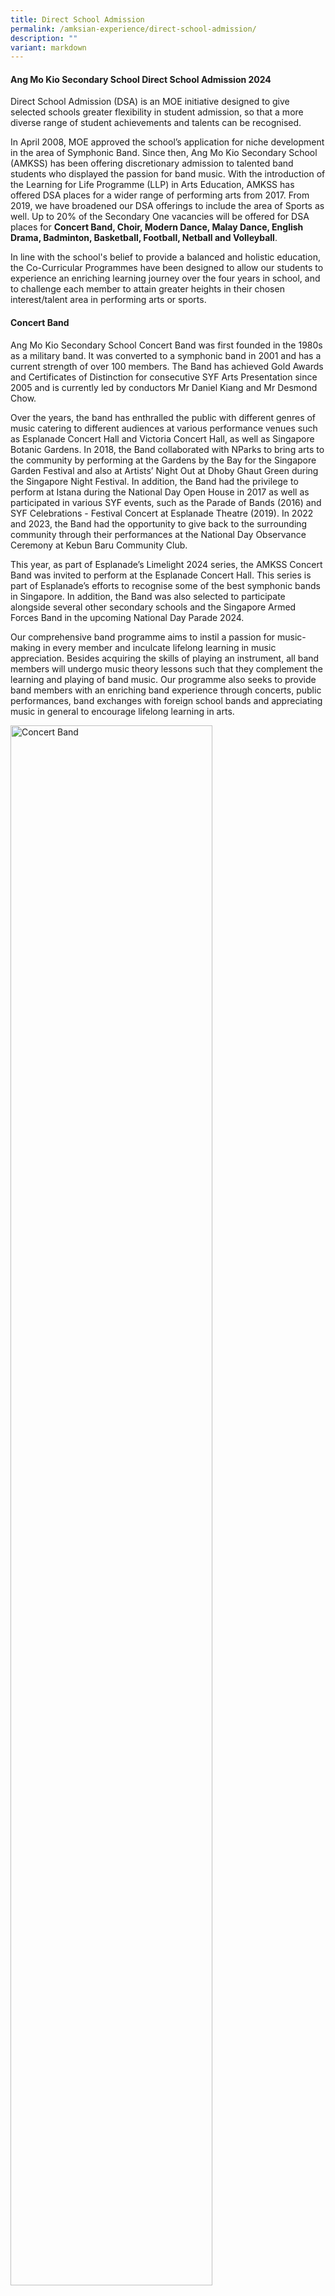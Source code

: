 ```yaml
---
title: Direct School Admission
permalink: /amksian-experience/direct-school-admission/
description: ""
variant: markdown
---
```

<h4>Ang Mo Kio Secondary School Direct School Admission 2024</h4>
<p>Direct School Admission (DSA) is an MOE initiative designed to give selected
schools greater flexibility in student admission, so that a more diverse
range of student achievements and talents can be recognised.</p>
<p>In April 2008, MOE approved the school’s application for niche development
in the area of Symphonic Band. Since then, Ang Mo Kio Secondary School
(AMKSS) has been offering discretionary admission to talented band students
who displayed the passion for band music. With the introduction of the
Learning for Life Programme (LLP) in Arts Education, AMKSS has offered
DSA places for a wider range of performing arts from 2017. From 2019, we
have broadened our DSA offerings to include the area of Sports as well.
Up to 20% of the Secondary One vacancies will be offered for DSA places
for&nbsp;<strong>Concert Band, Choir, Modern Dance, Malay Dance, English Drama, Badminton, Basketball, Football, Netball and Volleyball</strong>.</p>
<p>In line with the school's belief to provide a balanced and holistic education,
the Co-Curricular Programmes have been designed to allow our students to
experience an enriching learning journey over the four years in school,
and to challenge each member to attain greater heights in their chosen
interest/talent area in performing arts or sports.</p>
<h4>Concert Band</h4>
<p>Ang Mo Kio Secondary School Concert Band was first founded in the 1980s
as a military band. It was converted to a symphonic band in 2001 and has
a current strength of over 100 members. The Band has achieved Gold Awards
and Certificates of Distinction for consecutive SYF Arts Presentation since
2005 and is currently led by conductors Mr Daniel Kiang and Mr Desmond
Chow.</p>
<p>Over the years, the band has enthralled the public with different genres
of music catering to different audiences at various performance venues
such as Esplanade Concert Hall and Victoria Concert Hall, as well as Singapore
Botanic Gardens. In 2018, the Band collaborated with NParks to bring arts
to the community by performing at the Gardens by the Bay for the Singapore
Garden Festival and also at Artists’ Night Out at Dhoby Ghaut Green during
the Singapore Night Festival. In addition, the Band had the privilege to
perform at Istana during the National Day Open House in 2017 as well as
participated in various SYF events, such as the Parade of Bands (2016)
and SYF Celebrations - Festival Concert at Esplanade Theatre (2019). In
2022 and 2023, the Band had the opportunity to give back to the surrounding
community through their performances at the National Day Observance Ceremony
at Kebun Baru Community Club.</p>
<p>This year, as part of Esplanade’s Limelight 2024 series, the AMKSS Concert
Band was invited to perform at the Esplanade Concert Hall. This series
is part of Esplanade’s efforts to recognise some of the best symphonic
bands in Singapore. In addition, the Band was also selected to participate
alongside several other secondary schools and the Singapore Armed Forces
Band in the upcoming National Day Parade 2024.</p>
<p>Our comprehensive band programme aims to instil a passion for music-making
in every member and inculcate lifelong learning in music appreciation.
Besides acquiring the skills of playing an instrument, all band members
will undergo music theory lessons such that they complement the learning
and playing of band music. Our programme also seeks to provide band members
with an enriching band experience through concerts, public performances,
band exchanges with foreign school bands and appreciating music in general
to encourage lifelong learning in arts.</p>
<div class="isomer-image-wrapper">
<img style="width:80%;" height="auto" width="100%" alt="Concert Band" src="/images/Band_DSA.jpg">
</div>
<br>         
<table class="ive\_eobj\_center iveo\_table ives\_tab\_simple3" style="margin: auto; outline: 0px; padding: 0px; border-collapse: collapse; clear: both; border: 1px solid rgb(170, 170, 170); color: rgb(0, 77, 46); font-family: Outfit, sans-serif; font-size: 14px; font-style: normal; font-variant-ligatures: normal; font-variant-caps: normal; font-weight: 400; letter-spacing: normal; orphans: 2; text-align: left; text-transform: none; white-space: normal; widows: 2; word-spacing: 0px; -webkit-text-stroke-width: 0px; background-color: rgb(255, 255, 255); text-decoration-thickness: initial; text-decoration-style: initial; text-decoration-color: initial; width: 920px;"><tbody style="margin: 0px; outline: 0px; padding: 0px;"><tr style="margin: 0px; outline: 0px; padding: 0px;"><td style="margin: 0px; outline: 0px; padding: 2px; text-align: left; border: 1px solid rgb(170, 170, 170);"><b style="margin: 0px; outline: 0px; padding: 0px;">Concert Band</b></td></tr><tr style="margin: 0px; outline: 0px; padding: 0px;"><td style="margin: 0px; outline: 0px; padding: 2px; text-align: center; border: 1px solid rgb(170, 170, 170);"><div style="margin: 0px; outline: 0px; padding: 0px; line-height: 24px !important; color: rgb(0, 77, 46); font-family: Outfit, sans-serif; font-size: 14px; font-weight: 400; text-align: left;"><ul style="margin: 0px 0px 0.5em 1em; outline: 0px; padding: 0px 0px 0px 5px;"><li style="margin: 0px; outline: 0px; padding: 0px;">Pass audition and interview.</li><li style="margin: 0px; outline: 0px; padding: 0px;">Relevant instrumental skills in primary school bands and string ensembles.</li><li style="margin: 0px; outline: 0px; padding: 0px;">For the auditions, all applicants must prepare the following:</li><ul style="margin: 0px 0px 0.5em 1em; outline: 0px; padding: 0px;"><li style="margin: 0px; outline: 0px; padding: 0px;">2 pieces of music (1-2 min each) of his/her choice on the instrument in his/her talent area.</li><li style="margin: 0px; outline: 0px; padding: 0px;">Major scales of at least 1 octave: Concert F, Bb, Eb and Ab (For all instruments except non-pitched percussion instruments).</li></ul><li style="margin: 0px; outline: 0px; padding: 0px;">Candidates must be able to imitate melodies and rhythms given by the instructor/teacher.</li><li style="margin: 0px; outline: 0px; padding: 0px;">Candidates will also be given a short piece of Sec 1 music to sight-read.</li><li style="margin: 0px; outline: 0px; padding: 0px;">Applicants must bring their own instrument and choice piece of music for the audition. Only keyboard and percussion instruments will be provided by the school.</li><li style="margin: 0px; outline: 0px; padding: 0px;">Exemplify positive character traits, including resilience, motivation and integrity.<br><font color="#ff0000">*Please note that meeting all the criteria does not guarantee the student will be shortlisted/given an offer</font></li></ul></div></td></tr></tbody></table>

<h4>Choir</h4>
<p>The 40-strong versatile Ang Mo Kio Secondary School Choir, comprising
Soprano, Alto, and Baritone is helmed by talented chorister-conductor,
Ms. Cherie Chai who is also a renown A Capella Trainer- Arranger-Producer,
Music Director of professional choirs and 1st professional female vocal
percussionist in Singapore. The choir achieved a Certificate of Distinction
and Certificate of Accomplishment in SYF Arts Presentations in 2019 and
2023 respectively, and participated under Special Consideration in SYF
2021.</p>
<p>To hone our students’ vocal, personal and public presentation skills,
the choir enthusiastically volunteers to perform on various public platforms;
including choral exchanges with other schools, community and school events.
Opportunities to upskill are explored through vocal workshops, master classes
and concerts every year. Theory sessions based on the ABRSM syllabus may
also be carried out for the choir members to better equip them with useful
music knowledge to appreciate the range and breadth of the world music
that they are exposed to.</p>
<p>The Choir showcases its talents at various school events such as Awards
Day, AMKsian Showcase and our school’s biennial event, the Night of Music,
Arts and Dance (NOMAD). Prior to the COVID-19 years, the Choir held joint
concert performances at public venues, such as “The Reason We Sing” and
“The Reason We Sing II” with other school choirs as well as the Voices
of Singapore Festival at CHIJmes in 2019.</p>
<p>Besides singing, the Choir’s Executive Committee, under the guidance of
the Choir Teachers and Mistress, organises activities to instill, develop
and promote self-discipline, teamwork, confidence and commitment in our
choristers. Every chorister has a responsibility to serve both the Choir
and the community; as led by the Choir's Executive Committee based on our
philosophy that every AMKsian Chorister "Ever Strives Upwards - Semper
Superne Nitens!"</p>
<div class="isomer-image-wrapper">
<img style="width:80%;" height="auto" width="100%" alt="Choir" src="/images/Choir_1_DSA.jpg">
</div>
<p>
<br>
</p>
<div class="isomer-image-wrapper">
<img style="width:80%;" height="auto" width="100%" alt="Choir" src="/images/Choir_2_DSA.jpg">
	</div>
<br>        
<table class="ive\_eobj\_center iveo\_table ives\_tab\_simple3" style="margin: auto; outline: 0px; padding: 0px; border-collapse: collapse; clear: both; border: 1px solid rgb(170, 170, 170); color: rgb(0, 77, 46); font-family: Outfit, sans-serif; font-size: 14px; font-style: normal; font-variant-ligatures: normal; font-variant-caps: normal; font-weight: 400; letter-spacing: normal; orphans: 2; text-align: left; text-transform: none; white-space: normal; widows: 2; word-spacing: 0px; -webkit-text-stroke-width: 0px; background-color: rgb(255, 255, 255); text-decoration-thickness: initial; text-decoration-style: initial; text-decoration-color: initial; width: 920px;"><tbody style="margin: 0px; outline: 0px; padding: 0px;"><tr style="margin: 0px; outline: 0px; padding: 0px;"><td style="margin: 0px; outline: 0px; padding: 2px; text-align: left; border: 1px solid rgb(170, 170, 170);"><b style="margin: 0px; outline: 0px; padding: 0px;">Choir</b></td></tr><tr style="margin: 0px; outline: 0px; padding: 0px;"><td style="margin: 0px; outline: 0px; padding: 2px; text-align: center; border: 1px solid rgb(170, 170, 170);"><div style="margin: 0px; outline: 0px; padding: 0px; line-height: 24px !important; color: rgb(0, 77, 46); font-family: Outfit, sans-serif; font-size: 14px; font-weight: 400; text-align: left;"><ul style="margin: 0px 0px 0.5em 1em; outline: 0px; padding: 0px 0px 0px 5px;"><li style="margin: 0px; outline: 0px; padding: 0px;">Pass audition and interview.</li><li style="margin: 0px; outline: 0px; padding: 0px;">For the auditions, applicants must prepare the following:</li><ul style="margin: 0px 0px 0.5em 1em; outline: 0px; padding: 0px;"><li style="margin: 0px; outline: 0px; padding: 0px;">Sing one piece of music (1-2 min) of his/her choice, from the choral, classical or musical theatre genres - to be sung with/ without accompaniment.</li><li style="margin: 0px; outline: 0px; padding: 0px;">Sing ‘Happy Birthday’ acapella (without accompaniment).</li></ul><li style="margin: 0px; outline: 0px; padding: 0px;">Candidates must be able to imitate or respond to notes and rhythms according to instructions given by the instructor/ teacher.</li><li style="margin: 0px; outline: 0px; padding: 0px;">Representation in SYF Arts Choral Presentation or representation in international choral festival competitions.</li><li style="margin: 0px; outline: 0px; padding: 0px;">Music theory background (at least a grade 3 will be preferable).</li><li style="margin: 0px; outline: 0px; padding: 0px;"> Member of school choir</li><li style="margin: 0px; outline: 0px; padding: 0px;">Exemplify positive character traits, including resilience, motivation and integrity.<br><font color="#ff0000">*Please note that meeting all the criteria does not guarantee the student will be shortlisted/given an offer</font></li></ul></div></td></tr></tbody></table>

<h4>Dance Club</h4>
<p>The Dance Club specialises in 2 broad categories of dance, namely&nbsp;<strong>Modern and Malay Dance</strong>.
Two external instructors, who are professionally-trained dancers, coach
the two dance groups in the technical and artistic aspects of the dance.
Through our yearly Dance auditions conducted at the start of the year,
we hope to recruit members who are passionate about dance and are committed
to undergo rigorous training to build on their flexibility, physical strength
and stamina.</p>
<p>The&nbsp;<strong>Modern Dance</strong>&nbsp;group strives to nurture and
develop versatile performers. Through dance, students are empowered to
express their emotions and personal stories through movement and rhythm.
The dance group achieved the Certificate of Distinction in 2015, 2019,
2021 and 2023 and the Certificate of Accomplishment in 2017 at the Singapore
Youth Festival (SYF) Arts Presentation. The group also had the honour of
performing for the SYF Opening Concert at Esplanade in 2016, the Istana
Open House in 2022 and the Kebun Baru National Day Observance Ceremony
in 2023.</p>
<p>The&nbsp;<strong>Malay Dance</strong>&nbsp;consists of an exuberant group
of students with passion in Malay Dance. We provide opportunities for students
to learn and appreciate Malay Dance and culture. We aim to develop our
students to be graceful dancers and disciplined students. The group achieved
the Certificate of Distinction in 2015, 2017 and 2023 and the Certificate
of Accomplishment in 2019 and 2021 at the SYF Arts Presentation.</p>
<p>Through our dance programmes such as Schools Dance Exchange and Collaboration,
we provide our students the opportunities to learn from other instructors
as well as dancers from other schools. These programmes help build confidence
in our students when performing on stage. Besides showcasing their skills
to a variety of audiences, they will also be trained to think critically
about artistic works, relate aesthetically, affectively and cognitively
to the dance art form and the contexts of artistic works as well as explore
and experiment with the art form.</p>
<div class="isomer-image-wrapper">
<img style="width:80%;" height="auto" width="100%" alt="Modern Dance" src="/images/Modern_Dance_DSA.jpg">
</div>
<p>
<br>
</p>
<div class="isomer-image-wrapper">
<img style="width:80%;" height="auto" width="100%" alt="Malay Dance" src="/images/Malay%20Dance.jpg">
</div>
<p>
<br>
</p>
<div class="isomer-image-wrapper">
<img style="width:80%;" height="auto" width="100%" alt="Malay Dance" src="/images/Malay_Dance_DSA.jpg">
</div>
<br>  
<table class="ive\_eobj\_center iveo\_table ives\_tab\_simple3" style="margin: auto; outline: 0px; padding: 0px; border-collapse: collapse; clear: both; border: 1px solid rgb(170, 170, 170); color: rgb(0, 77, 46); font-family: Outfit, sans-serif; font-size: 14px; font-style: normal; font-variant-ligatures: normal; font-variant-caps: normal; font-weight: 400; letter-spacing: normal; orphans: 2; text-align: left; text-transform: none; white-space: normal; widows: 2; word-spacing: 0px; -webkit-text-stroke-width: 0px; background-color: rgb(255, 255, 255); text-decoration-thickness: initial; text-decoration-style: initial; text-decoration-color: initial; width: 920px;"><tbody style="margin: 0px; outline: 0px; padding: 0px;"><tr style="margin: 0px; outline: 0px; padding: 0px;"><td style="margin: 0px; outline: 0px; padding: 2px; text-align: left; border: 1px solid rgb(170, 170, 170);"><b style="margin: 0px; outline: 0px; padding: 0px;">Modern Dance</b></td></tr><tr style="margin: 0px; outline: 0px; padding: 0px;"><td style="margin: 0px; outline: 0px; padding: 2px; text-align: center; border: 1px solid rgb(170, 170, 170);"><div style="margin: 0px; outline: 0px; padding: 0px; line-height: 24px !important; color: rgb(0, 77, 46); font-family: Outfit, sans-serif; font-size: 14px; font-weight: 400; text-align: left;"><ul style="margin: 0px 0px 0.5em 1em; outline: 0px; padding: 0px 0px 0px 5px;"><li style="margin: 0px; outline: 0px; padding: 0px;">All applicants will go through an audition and interview session.</li><li style="margin: 0px; outline: 0px; padding: 0px;">For the audition, all applicants will be required to prepare a solo piece of not more than 2 minutes. Applicants may choose to perform a piece from any dance genre. E.g. ballet, contemporary, jazz, street, lyrical, swing, tap, hip-hop, fusion</li><li style="margin: 0px; outline: 0px; padding: 0px;">In the second segment, shortlisted applicants will then be invited to follow our resident choreographer through a short piece of choreography</li><ul style="margin: 0px 0px 0.5em 1em; outline: 0px; padding: 0px;"><li style="margin: 0px; outline: 0px; padding: 0px;">All applicants should audition in the dance gear and footwear suitable to their dance genre for the first segment. Applicants are required to bring their own music to accompany the dance. Audio can be played through mobile phones. Props are allowed if necessary.</li><li style="margin: 0px; outline: 0px; padding: 0px;">For the second segment of the audition, applicants are required to be in leotards and tights for girls; and T-shirt and track pants for boys.</li></ul><li style="margin: 0px; outline: 0px; padding: 0px;"> Preferably a member of a dance club in primary school</li><li style="margin: 0px; outline: 0px; padding: 0px;">Representation in SYF Arts Presentation / Accomplishment at National level</li><li style="margin: 0px; outline: 0px; padding: 0px;">Exemplify positive character traits, including resilience, motivation and integrity<br><font color="#ff0000">*Please note that meeting all the criteria does not guarantee the student
will be shortlisted/given an offer</font></li></ul></div></td></tr></tbody></table>
<table class="ive\_eobj\_center iveo\_table ives\_tab\_simple3" style="margin: auto; outline: 0px; padding: 0px; border-collapse: collapse; clear: both; border: 1px solid rgb(170, 170, 170); color: rgb(0, 77, 46); font-family: Outfit, sans-serif; font-size: 14px; font-style: normal; font-variant-ligatures: normal; font-variant-caps: normal; font-weight: 400; letter-spacing: normal; orphans: 2; text-align: left; text-transform: none; white-space: normal; widows: 2; word-spacing: 0px; -webkit-text-stroke-width: 0px; background-color: rgb(255, 255, 255); text-decoration-thickness: initial; text-decoration-style: initial; text-decoration-color: initial; width: 920px;"><tbody style="margin: 0px; outline: 0px; padding: 0px;"><tr style="margin: 0px; outline: 0px; padding: 0px;"><td style="margin: 0px; outline: 0px; padding: 2px; text-align: left; border: 1px solid rgb(170, 170, 170);"><b style="margin: 0px; outline: 0px; padding: 0px;">Malay Dance</b></td></tr><tr style="margin: 0px; outline: 0px; padding: 0px;"><td style="margin: 0px; outline: 0px; padding: 2px; text-align: center; border: 1px solid rgb(170, 170, 170);"><div style="margin: 0px; outline: 0px; padding: 0px; line-height: 24px !important; color: rgb(0, 77, 46); font-family: Outfit, sans-serif; font-size: 14px; font-weight: 400; text-align: left;"><ul style="margin: 0px 0px 0.5em 1em; outline: 0px; padding: 0px 0px 0px 5px;"><li style="margin: 0px; outline: 0px; padding: 0px;">All applicants will go through an audition and interview session.</li><li style="margin: 0px; outline: 0px; padding: 0px;"> For the auditions, all applicants must prepare a 1-2 min dance solo(s). Applicants must choose a music that suits the dance piece. Applicants may choose to perform a piece from any of the 5 basic Malay dance genres. e.g. Inang, Asli, Joget, Zapin, Masri.</li><li style="margin: 0px; outline: 0px; padding: 0px;">     Students may perform dance(s) learnt in school (e.g. CCA, LLP) or self-choreographed pieces and should be in PE t-shirt and track pants. Props are allowed if necessary.</li><li style="margin: 0px; outline: 0px; padding: 0px;"> In the second segment, applicants will then be invited to follow our resident choreographer through a short piece of choreography. Students will be taught a very brief dance sequence by the instructor and have him/her reproduce it or perform a personal interpretation of it.</li><li style="margin: 0px; outline: 0px; padding: 0px;">       Preferably a member of a dance club in primary school.</li><li style="margin: 0px; outline: 0px; padding: 0px;">Representation in SYF Arts Presentation / Accomplishment at National level</li><li style="margin: 0px; outline: 0px; padding: 0px;">Exemplify positive character traits, including resilience, motivation and integrity<br><font color="#ff0000">*Please note that meeting all the criteria does not guarantee the student
will be shortlisted/given an offer</font></li></ul></div></td></tr></tbody></table>
<h4>English Drama</h4>
<p>The Drama Club aims to cultivate professionalism among its members through
diverse theatrical performances, providing each member with opportunities
to engage in various roles. Members acquire valuable acting skills, stage
presence, improvisation abilities, and collaborative teamwork essential
for staging short performances. Moreover, members rotate leadership roles
for warm-up sessions and games, fostering confidence and leadership skills.
Our Drama students also perform at school events like Awards Day and Nomad
(Night of Music and Dance) which are valuable opportunities for them to
showcase their talents, build confidence, improve their stage presence,
and develop their skills further.</p>
<p>Our track record includes achieving the Certificate of Distinction in
the Singapore Youth Festival (SYF) Arts Presentation in 2017 and 2019,
and a Certificate of Accomplishment in 2021 and 2023. Additionally, from
2016 we have participated in re:ACT, a Theatre for Social Advocacy initiative
by inwardBOUND in collaboration with charitable organisations, where secondary
schools represented different causes culminating in a collective performance.</p>
<div class="isomer-image-wrapper">
<img style="width:80%;" height="auto" width="100%" alt="English Drama" src="/images/English_Drama_DSA.jpg">
</div>
<p>
<br>
</p>
<div class="isomer-image-wrapper">
<img style="width:80%;" height="auto" width="100%" alt="English Drama" src="/images/Dramaa.jpg">
</div>
<br>       
<table class="ive\_eobj\_center iveo\_table ives\_tab\_simple3" style="margin: auto; outline: 0px; padding: 0px; border-collapse: collapse; clear: both; border: 1px solid rgb(170, 170, 170); color: rgb(0, 77, 46); font-family: Outfit, sans-serif; font-size: 14px; font-style: normal; font-variant-ligatures: normal; font-variant-caps: normal; font-weight: 400; letter-spacing: normal; orphans: 2; text-align: left; text-transform: none; white-space: normal; widows: 2; word-spacing: 0px; -webkit-text-stroke-width: 0px; background-color: rgb(255, 255, 255); text-decoration-thickness: initial; text-decoration-style: initial; text-decoration-color: initial; width: 920px;"><tbody style="margin: 0px; outline: 0px; padding: 0px;"><tr style="margin: 0px; outline: 0px; padding: 0px;"><td style="margin: 0px; outline: 0px; padding: 2px; text-align: left; border: 1px solid rgb(170, 170, 170);"><b style="margin: 0px; outline: 0px; padding: 0px;">English Drama</b></td></tr><tr style="margin: 0px; outline: 0px; padding: 0px;"><td style="margin: 0px; outline: 0px; padding: 2px; text-align: center; border: 1px solid rgb(170, 170, 170);"><div style="margin: 0px; outline: 0px; padding: 0px; line-height: 24px !important; color: rgb(0, 77, 46); font-family: Outfit, sans-serif; font-size: 14px; font-weight: 400; text-align: left;"><ul style="margin: 0px 0px 0.5em 1em; outline: 0px; padding: 0px 0px 0px 5px;"><li style="margin: 0px; outline: 0px; padding: 0px;">All applications will be required to go through an interview and audition. The following will be tested:</li><ul style="margin: 0px 0px 0.5em 1em; outline: 0px; padding: 0px;"><li style="margin: 0px; outline: 0px; padding: 0px;">Acting &amp; Characterisation,</li><li style="margin: 0px; outline: 0px; padding: 0px;">Voice,</li><li style="margin: 0px; outline: 0px; padding: 0px;">Improvisation,</li><li style="margin: 0px; outline: 0px; padding: 0px;">Stage Presence.</li></ul></ul><ul style="margin: 0px 0px 0.5em 1em; outline: 0px; padding: 0px 0px 0px 5px;"><li style="margin: 0px; outline: 0px; padding: 0px;">For the first part of the audition, students are to select 1 of 3 given monologues to prepare a 2 to 4 minute solo performance. </li><li style="margin: 0px; outline: 0px; padding: 0px;">For the second part of the audition, students are to respond to a task which involves improvisation of a character role in a relatable scenario (for example,  meeting a schoolmate at the supermarket) with brief preparation time given (max 3 mins). Feedback will be given after the students’ first attempt, and if required, a second attempt will be conducted.</li></ul><ul style="margin: 0px 0px 0.5em 1em; outline: 0px; padding: 0px 0px 0px 5px;"><li style="margin: 0px; outline: 0px; padding: 0px;">Applicants with drama background and performance experience will be preferred. Do reference prior performance experience, or theatre performance you have watched.</li></ul><ul style="margin: 0px 0px 0.5em 1em; outline: 0px; padding: 0px 0px 0px 5px;"><li style="margin: 0px; outline: 0px; padding: 0px;">Exemplify positive character traits, including resilience, motivation and integrity.</li></ul></div></td></tr></tbody></table>

<h4>Badminton</h4>
<p>Badminton – referred to by some as ‘The Fastest Racquet Sport in the World’
– requires agility, power, mental and physical prowess as well as endurance.
Badminton places tremendous demands on those who practice the sport.</p>
<p>Ang Mo Kio Secondary School has made a name for herself in this tough
but satisfying sport which hones delicate wrist-work skills, nimble footwork
and perseverance. Team AMKSS trains thrice a week in order to help the
students build badminton skills as well as their grit and persistence in
getting things right.</p>
<p>Over the years, our team has consistently made our presence felt in the
South Zone Inter School Badminton Tournament. In 2018, our B Division Boys
and Girls fought hard to clinch third position. The following year, our
B Division Girls achieved fourth position. In 2021, our B Girls finished
third and in 2022, emerged second in the South Zone Badminton Competition.
This year, the B Division team fought hard and the boys made it into the
quarter-finals of the National School Games (NSG) South Zone Championship.
Against a group of strong opponents, the boys learnt perseverance and resilience
as they stood their ground and gave their best. The experience was an enriching
and meaningful one for them.</p>
<p>Team AMKSS seeks opportunities that enable our players and leaders to
plan, organise and implement a variety of programmes to benefit both the
school and community. Annually, we organise a primary school badminton
competition, the “AMKSS Invitational”, to promote the sport, encourage
friendly sparring and help raise the standards of the sport amongst primary
school students. In addition, players assist in the coaching of students
in Ang Mo Kio Primary School as part of our partnership and outreach efforts
with our community.</p>
<div class="isomer-image-wrapper">
<img style="width:80%;" height="auto" width="100%" alt="Badminton" src="/images/Badmintonn.jpg">
</div>
<p>
<br>
<br>
</p>
<div class="isomer-image-wrapper">
<img style="width:80%;" height="auto" width="100%" alt="Badminton" src="/images/Badminton_DSA.jpg">
</div>
<h4>Volleyball</h4>
<p>Ang Mo Kio’s Volleyball Team was established in 1999 and has grown from
strength to strength over the 21 years. The Team has consistently punched
above its weight at the South Zone and National competitions, finishing
among the top schools in both competitions. In 2019, the B Girls and B
Boys emerged 2nd and 4th respectively in the Zonal Championships. Our B
Girls finished third in 2021, and emerged runners-up in the 2022 South
Zone Championship. In 2023, our C Boys came in 4th in the South Zone National
School Games. Our Girls team is currently coached by Mr Teo Kee Theng and
our Boys team is coached by Mr Leon Wong Fong Siang. Over the years, the
Team has produced talented individuals who went on to don National colours
and represent the country. In 2018, one of our girls, Seah Yun Zhen Desiree
was selected to represent Singapore at the 2018 ASEAN Schools Games, while
our alumni, Alicia Tan Kai Yun (graduate of 2017) represented Singapore
at the 2018 Asian U19 Beach Volleyball Championships in Thailand. In 2023,
Nadja Kim Schmidt (graduate of 2021) represented Singapore at the 32nd
Southeast Asian Games.</p>
<p>Our Volleyball programme aims to develop and sustain our students’ skills,
passion and interest in Volleyball. We also strive to achieve sustained
excellence in zonal and national competitions. And most importantly, we
are driven to inculcate values such as teamwork, discipline and resilience
in them.</p>
<div class="isomer-image-wrapper">
<img style="width:80%;" height="auto" width="100%" alt="Volleyball" src="/images/Volleyball_DSA.jpg">
</div>
<p>
<br>
</p>
<h4>Football (Boys)</h4>
<p>Football, “The Beautiful Game”, is watched and enjoyed by millions all
over the world. It is no different in Ang Mo Kio Secondary School. AMKSS
Football has come a long way and made a name for herself by nurturing several
players who have gone on to play at the highest level in Singapore and
overseas. Singapore National Team Football players such as Shakir Hamzah
and Zulfahmi Arifin are players who started their budding football journey
in AMKSS. Both players were part of Young Lions squad in 2009 and 2010
respectively, progressing to the National Team which they are still a part
of. Both have also gone on to play in foreign leagues in the region.</p>
<p>AMKSS Football team has always placed the importance of discipline, teamwork
and sportsmanship in every training aspect; enabling the athletes to consistently
perform at their maximum potential. Values are given utmost importance
as we strongly feel that the right values should be the basic foundation
in our students.</p>
<p>The AMKSS Football team emphasises on the sharpening of technical skills
in the C Division Team. This is the period where athletes are given drills
and practices to sharpen their technical skills which they have picked
up in primary schools. The AMKSS Football team is currently coached by
Coach Hairil Amin, an experienced coach who usually focuses on elite footballers
at the youth level. Additionally, his experience in the local football
scene is an added incentive for the team. The B Division Team, also coached
by Coach Hairil Amin, a greater emphasis is based on tactical awareness
coupled with continued development of their technical skills as well as
building their strength and endurance to play at their level and match
the opponents. Coach Hairil brings with him a vast amount of experience
having worked with various age group teams, S-League teams and has a great
ability to develop players and bring them to the next level.</p>
<p>Over the years, the B Division Football team has done well to get into
the Top 4 placing for the South Zone Competitions as well as League 3 Championship,
in 2016 and 2019 respectively. This year, the team got into the top 2 teams
to qualify for the next round of League 3 Championship.</p>
<p>Additionally, the AMKSS Football works with primary schools such as Anderson
Primary, where our students train together with the younger boys and guide
them through the clinic session that is conducted by our school coaches.
This promotes leadership and social skills in our students as well as building
bonds with the primary school students who may look up to them as a source
of positive influence. It is also one way for our boys to give back to
society.</p>
<p>The team trains up to three times a week to help our athletes develop
the necessary skill sets mentioned above and more importantly, mental resilience
to face any possible challenges they face on and off the field. Our Football
training programme aims to develop and sustain our students’ skills and
passion in the sport, hoping to instil pursuing their sports for life interest
in the future.</p>
<div class="isomer-image-wrapper">
<img style="width:80%;" height="auto" width="100%" alt="Football" src="/images/Football_1_DSA.jpg">
</div>
<p>
<br>
</p>
<div class="isomer-image-wrapper">
<img style="width:80%;" height="auto" width="100%" alt="Football" src="/images/Football_2_DSA.jpg">
</div>
<h4>Basketball (Boys)</h4>
<p>Basketball was reinstated as a full CCA in 2016. Having been a second
CCA for many years, the school decided to start developing the boys from
Secondary 1 due to the overwhelming interest shown by our students. The
CCA stresses the importance of sportsmanship, fair play, respect, and excellence
to enhance our athletes’ ability to perform at a higher level. Our team
trains up to three times a week to help students develop the necessary
skill sets, physical fitness and more importantly, mental resilience to
face all possible challenges they will face both on and off the court.</p>
<p>The basketball team diligently orchestrated a series of basketball mini-competitions
and friendly matches with schools across Singapore, aiming to cultivate
camaraderie and enhance their competitive prowess. This strategic effort
not only nurtured bonds of friendship within the basketball community but
also served as a platform for honing our skills and refining our competitive
edge. Additionally, the team is currently in the process of planning a
mini-competition exclusively for selected primary schools, slated to occur
towards the end of the year. This initiative is aimed at fostering the
growth of basketball by promoting the sport among young boys and encouraging
greater participation.</p>
<p>The team is currently coached by Mr. Nai Hai Kiat who has a wealth of
experience in coaching schools as well as clubs in the local basketball
league. Under his stewardship, we hope to take our boys to the next level
in terms of their skills as well as game play. We also hope to develop
our boys to challenge themselves with more established schools in the basketball
arena. Our basketball programme aims to develop and sustain our students’
skills, passion, and interest in the sport. As we continue to strive for
excellence in competitions, we are driven to develop leaders and inculcate
values of discipline and resilience in all our students.</p>
<div class="isomer-image-wrapper">
<img style="width:100%;" height="auto" width="100%" alt="Basketball" src="/images/dsa_basketball.jpg">
</div>
<h4>Netball</h4>
<p>At Ang Mo Kio Secondary School, netball is not just a sport but it strives
to nurture students in personal growth in terms of character building and
technical skills.</p>
<p>Our Netball CCA emphasises the values of sportsmanship, fair play, and
respect above all else. We believe in nurturing not only talented athletes
but also responsible and resilient individuals who embody these principles
on and off the court.</p>
<p>In recent years, our netballers have clinched top positions in a very
challenging South Zone Inter School Netball which boasts many of the netball
powerhouses in the schools’ netball scene. In 2023, our C Division team
emerged as second runner up and in 2024, the B Division team secured fourth
position in the South Zone competition. Additionally, our current Secondary
3 netballer, Stevlynn Carina Soh Xuan Yin represented the National Under-14
Team in the 12th International Youth Netball Challenge 2023 (IYNC) where
she was exposed to a higher level of play with netball powerhouse countries
such as Australia and South Africa.</p>
<p>Beyond competitive play, our netball programme is committed to giving
back to the community. We expose our girls to planning and organising outreach
initiatives such as school partnerships through netball carnivals and coaching
of primary school students.</p>
<p>Our training programme goes beyond skills acquisition; it encourages players
to think independently and creatively. By empowering them to express their
opinions and explore alternative strategies, we foster a sense of confidence
and adaptability that translates into effective decision-making on the
court and in life. One can benefit from expert coaching, rigorous training
sessions and competitive opportunities that elevate students’ potential
on court. Our CCA hopes to develop fine young ladies who are ready to meet
the challenges they will face in life long after they leave the courts.</p>
<div class="isomer-image-wrapper">
<img style="width:100%;" height="auto" width="100%" alt="Basketball" src="/images/Netball_DSA.jpg">
</div>
<br>  
<table class="ive\_eobj\_center iveo\_table ives\_tab\_simple3" style="margin: auto; outline: 0px; padding: 0px; border-collapse: collapse; clear: both; border: 1px solid rgb(170, 170, 170); color: rgb(0, 77, 46); font-family: Outfit, sans-serif; font-size: 14px; font-style: normal; font-variant-ligatures: normal; font-variant-caps: normal; font-weight: 400; letter-spacing: normal; orphans: 2; text-align: left; text-transform: none; white-space: normal; widows: 2; word-spacing: 0px; -webkit-text-stroke-width: 0px; background-color: rgb(255, 255, 255); text-decoration-thickness: initial; text-decoration-style: initial; text-decoration-color: initial; width: 920px;"><tbody style="margin: 0px; outline: 0px; padding: 0px;"><tr style="margin: 0px; outline: 0px; padding: 0px;"><td style="margin: 0px; outline: 0px; padding: 2px; text-align: left; border: 1px solid rgb(170, 170, 170);"><b style="margin: 0px; outline: 0px; padding: 0px;">Badminton, Basketball, Football, Netball &amp; Volleyball</b></td></tr><tr style="margin: 0px; outline: 0px; padding: 0px;"><td style="margin: 0px; outline: 0px; padding: 2px; text-align: center; border: 1px solid rgb(170, 170, 170);"><div style="margin: 0px; outline: 0px; padding: 0px; line-height: 24px !important; color: rgb(0, 77, 46); font-family: Outfit, sans-serif; font-size: 14px; font-weight: 400; text-align: left;"><ul style="margin: 0px 0px 0.5em 1em; outline: 0px; padding: 0px 0px 0px 5px;"><li style="margin: 0px; outline: 0px; padding: 0px;">School team Players or its equivalent in primary school</li><li style="margin: 0px; outline: 0px; padding: 0px;">Applicants must pass a sports specific selection test</li><ul style="margin: 0px 0px 0.5em 1em; outline: 0px; padding: 0px;"><li style="margin: 0px; outline: 0px; padding: 0px;">Applicants must display necessary game specific skills (Technique, agility, speed) required for the chosen sport.</li><li style="margin: 0px; outline: 0px; padding: 0px;">Applicants must also display tactical awareness in game situations.</li></ul><li style="margin: 0px; outline: 0px; padding: 0px;">Show the ability to work in teams.</li><li style="margin: 0px; outline: 0px; padding: 0px;">Awards/Accomplishments in relevant areas.</li><li style="margin: 0px; outline: 0px; padding: 0px;">Good track record of performance in CCA or relevant external involvement.</li><li style="margin: 0px; outline: 0px; padding: 0px;">Participation in inter-school and/or International Competitions.</li><li style="margin: 0px; outline: 0px; padding: 0px;">Applicants must also pass an interview.</li><li style="margin: 0px; outline: 0px; padding: 0px;">Exemplify positive character traits, including resilience, motivation and integrity.<br><font color="#ff0000">*Please note that meeting all the criteria does not guarantee the student
will be shortlisted/given an offer</font></li></ul></div></td></tr></tbody></table>


<h4>Application Procedure</h4>
<p>1.&nbsp; Application for DSA-Sec can be submitted through the online DSA-Sec
Portal. The application is free-of-charge and will be open from&nbsp; <strong><em>7 May 2024, 11 am to 3 June 2024, 3pm</em></strong>.
For more details, please refer to <a href="https://www.moe.gov.sg/dsa-sec" rel="noopener noreferrer nofollow" target="_blank">MOE Website</a>.</p>
<p>2.&nbsp; Parents and students are encouraged to choose schools wisely based on the student’s aptitudes and strengths, bearing in mind the schools’ academic and non-academic requirements, and the programmes available to develop the area of talent.</p>
<p>3.&nbsp; Applicants who do not have prior experience may also apply and
will be assessed based on their potential.</p>
<p>4.&nbsp; The shortlisted applicants will be informed of the day and time
of their trial session at least 2 weeks in advance and latest by&nbsp; <strong><em>7 August 2024</em></strong> .</p>
<p>5.&nbsp; Shortlisted applicants will be invited for a one-day face-to-face
interview and trial in our school from <strong><em>12 July 2024</em></strong> to <strong><em>23 August 2024</em></strong>.</p>
<p>6.&nbsp; Shortlisted applicants will be notified of their application
status by <strong><em>9 Sept 2024</em></strong>.</p>
<p>7.&nbsp; Students who are successfully admitted to the school via DSA
are expected to honour their commitment to the school and participate in
the activities related to the talent they are selected for from year 1-4.</p>
<p>8.&nbsp; Meeting all the criteria does not guarantee the student will
be shortlisted/given an offer.</p>
<p>For further clarifications, you may contact any of the following staff:</p>
<p><strong><em>For Sports matters:</em></strong>
</p>
<p>Mr. K Thanaraj
<br><a href="mailto:thanaraj\_kalliya\_perumal@moe.edu.sg" rel="noopener noreferrer nofollow" target="_blank">thanaraj_kalliya_perumal@moe.edu.sg</a>
<br>Tel: 64548605 (Ext 811)</p>
<p><strong><em>For Performing Arts matters:</em></strong>
</p>
<p>Ms Cheryl Ang
<br><a href="mailto:cheryl\_ang@moe.edu.sg" rel="noopener noreferrer nofollow" target="_blank">cheryl_ang@moe.edu.sg</a>
<br>Tel: 64548605 (Ext 863)</p>
<p><strong><em>For Admin matters:</em></strong>
</p>
<p>Ms Leona Cheong
<br><a href="mailto:Leona\_CHEONG@schools.gov.sg" rel="noopener noreferrer nofollow" target="_blank">Leona_CHEONG@schools.gov.sg</a>
<br>Tel: 64548605 (Ext 803)</p>